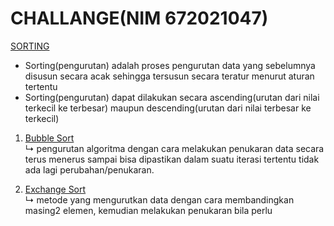 # CHALLANGE(NIM 672021047)

[SORTING](https://github.com/MeiLing19/ALGORITMA-DAN-STRUKTUR-DATA-ASSIGNMENT/tree/main/SORTING)
- Sorting(pengurutan) adalah proses pengurutan data yang sebelumnya disusun secara acak sehingga tersusun secara teratur menurut aturan tertentu
- Sorting(pengurutan) dapat dilakukan secara ascending(urutan dari nilai terkecil ke terbesar) maupun descending(urutan dari nilai terbesar ke terkecil)

 1. [Bubble Sort](https://github.com/MeiLing19/ALGORITMA-DAN-STRUKTUR-DATA-ASSIGNMENT/blob/main/SORTING/CHALLANGE/challange_bubble_sort.c)
    <br>↳ pengurutan algoritma dengan cara melakukan penukaran data secara terus menerus sampai bisa dipastikan dalam suatu iterasi tertentu tidak ada lagi perubahan/penukaran. </br>
    
 2. [Exchange Sort](https://github.com/MeiLing19/ALGORITMA-DAN-STRUKTUR-DATA-ASSIGNMENT/blob/main/SORTING/CHALLANGE/challange_exchange.c)
    <br>↳  metode yang mengurutkan data dengan cara membandingkan masing2 elemen, kemudian melakukan penukaran bila perlu</br>

